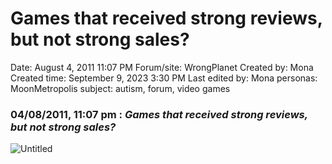 # Games that received strong reviews, but not strong sales?

Date: August 4, 2011 11:07 PM
Forum/site: WrongPlanet
Created by: Mona
Created time: September 9, 2023 3:30 PM
Last edited by: Mona
personas: MoonMetropolis
subject: autism, forum, video games

### 04/08/2011, 11:07 pm : *Games that received strong reviews, but not strong sales?*

![Untitled](../../../Joshua%E2%80%99s%20personas%20&%20victimes%2047f302c3ee7140169d02d7ecbb1b2b4c/Rushes%20Personas%2026f0f60550004a05bb97f11a02504bf4/Threads%20MoonMetropolis%20Wrong%20Planet%201218040f12ce4d4c88a7533017568e89/Untitled%206.png)